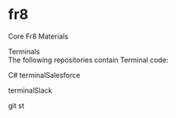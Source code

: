 # fr8
Core Fr8 Materials


Terminals<br/>
The following repositories contain Terminal code:

C#
terminalSalesforce

terminalSlack

git st
